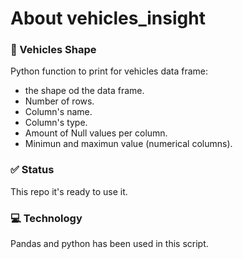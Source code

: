 # About vehicles_insight

### :car:  Vehicles Shape
Python function to print for vehicles data frame:
- the shape od the data frame.
- Number of rows.
- Column's name.
- Column's type.
- Amount of Null values per column.
- Minimun and maximun value (numerical columns).

### :white_check_mark:  Status
This repo it's ready to use it. 

### :computer:  Technology
Pandas and python has been used in this script.
